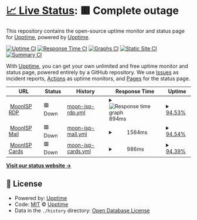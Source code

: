 # [📈 Live Status](https://upptime.github.io/upptime): <!--live status--> **🟥 Complete outage**

This repository contains the open-source uptime monitor and status page for [Upptime](https://upptime.js.org), powered by [Upptime](https://github.com/upptime/upptime).

[![Uptime CI](https://github.com/upptime/upptime/workflows/Uptime%20CI/badge.svg)](https://github.com/upptime/upptime/actions?query=workflow%3A%22Uptime+CI%22)
[![Response Time CI](https://github.com/upptime/upptime/workflows/Response%20Time%20CI/badge.svg)](https://github.com/upptime/upptime/actions?query=workflow%3A%22Response+Time+CI%22)
[![Graphs CI](https://github.com/upptime/upptime/workflows/Graphs%20CI/badge.svg)](https://github.com/upptime/upptime/actions?query=workflow%3A%22Graphs+CI%22)
[![Static Site CI](https://github.com/upptime/upptime/workflows/Static%20Site%20CI/badge.svg)](https://github.com/upptime/upptime/actions?query=workflow%3A%22Static+Site+CI%22)
[![Summary CI](https://github.com/upptime/upptime/workflows/Summary%20CI/badge.svg)](https://github.com/upptime/upptime/actions?query=workflow%3A%22Summary+CI%22)

With [Upptime](https://upptime.js.org), you can get your own unlimited and free uptime monitor and status page, powered entirely by a GitHub repository. We use [Issues](https://github.com/upptime/upptime/issues) as incident reports, [Actions](https://github.com/upptime/upptime/actions) as uptime monitors, and [Pages](https://upptime.github.io/upptime) for the status page.

<!--start: status pages-->
<!-- This summary is generated by Upptime (https://github.com/upptime/upptime) -->
<!-- Do not edit this manually, your changes will be overwritten -->
<!-- prettier-ignore -->
| URL | Status | History | Response Time | Uptime |
| --- | ------ | ------- | ------------- | ------ |
| <img alt="" src="https://favicons.githubusercontent.com/rdp.moonisp.dk" height="13"> [MoonISP RDP](https://rdp.moonisp.dk) | 🟥 Down | [moon-isp-rdp.yml](https://github.com/Mushishi/uptime/commits/HEAD/history/moon-isp-rdp.yml) | <details><summary><img alt="Response time graph" src="./graphs/moon-isp-rdp/response-time-week.png" height="20"> 894ms</summary><br><a href="https://git.moonisp.dk/history/moon-isp-rdp"><img alt="Response time 1144" src="https://img.shields.io/endpoint?url=https%3A%2F%2Fraw.githubusercontent.com%2FMushishi%2Fuptime%2FHEAD%2Fapi%2Fmoon-isp-rdp%2Fresponse-time.json"></a><br><a href="https://git.moonisp.dk/history/moon-isp-rdp"><img alt="24-hour response time 996" src="https://img.shields.io/endpoint?url=https%3A%2F%2Fraw.githubusercontent.com%2FMushishi%2Fuptime%2FHEAD%2Fapi%2Fmoon-isp-rdp%2Fresponse-time-day.json"></a><br><a href="https://git.moonisp.dk/history/moon-isp-rdp"><img alt="7-day response time 894" src="https://img.shields.io/endpoint?url=https%3A%2F%2Fraw.githubusercontent.com%2FMushishi%2Fuptime%2FHEAD%2Fapi%2Fmoon-isp-rdp%2Fresponse-time-week.json"></a><br><a href="https://git.moonisp.dk/history/moon-isp-rdp"><img alt="30-day response time 898" src="https://img.shields.io/endpoint?url=https%3A%2F%2Fraw.githubusercontent.com%2FMushishi%2Fuptime%2FHEAD%2Fapi%2Fmoon-isp-rdp%2Fresponse-time-month.json"></a><br><a href="https://git.moonisp.dk/history/moon-isp-rdp"><img alt="1-year response time 1144" src="https://img.shields.io/endpoint?url=https%3A%2F%2Fraw.githubusercontent.com%2FMushishi%2Fuptime%2FHEAD%2Fapi%2Fmoon-isp-rdp%2Fresponse-time-year.json"></a></details> | <details><summary><a href="https://git.moonisp.dk/history/moon-isp-rdp">94.53%</a></summary><a href="https://git.moonisp.dk/history/moon-isp-rdp"><img alt="All-time uptime 96.13%" src="https://img.shields.io/endpoint?url=https%3A%2F%2Fraw.githubusercontent.com%2FMushishi%2Fuptime%2FHEAD%2Fapi%2Fmoon-isp-rdp%2Fuptime.json"></a><br><a href="https://git.moonisp.dk/history/moon-isp-rdp"><img alt="24-hour uptime 61.71%" src="https://img.shields.io/endpoint?url=https%3A%2F%2Fraw.githubusercontent.com%2FMushishi%2Fuptime%2FHEAD%2Fapi%2Fmoon-isp-rdp%2Fuptime-day.json"></a><br><a href="https://git.moonisp.dk/history/moon-isp-rdp"><img alt="7-day uptime 94.53%" src="https://img.shields.io/endpoint?url=https%3A%2F%2Fraw.githubusercontent.com%2FMushishi%2Fuptime%2FHEAD%2Fapi%2Fmoon-isp-rdp%2Fuptime-week.json"></a><br><a href="https://git.moonisp.dk/history/moon-isp-rdp"><img alt="30-day uptime 94.72%" src="https://img.shields.io/endpoint?url=https%3A%2F%2Fraw.githubusercontent.com%2FMushishi%2Fuptime%2FHEAD%2Fapi%2Fmoon-isp-rdp%2Fuptime-month.json"></a><br><a href="https://git.moonisp.dk/history/moon-isp-rdp"><img alt="1-year uptime 96.13%" src="https://img.shields.io/endpoint?url=https%3A%2F%2Fraw.githubusercontent.com%2FMushishi%2Fuptime%2FHEAD%2Fapi%2Fmoon-isp-rdp%2Fuptime-year.json"></a></details>
| <img alt="" src="https://favicons.githubusercontent.com/mail.moonisp.dk" height="13"> [MoonISP Mail](https://mail.moonisp.dk) | 🟥 Down | [moon-isp-mail.yml](https://github.com/Mushishi/uptime/commits/HEAD/history/moon-isp-mail.yml) | <details><summary><img alt="Response time graph" src="./graphs/moon-isp-mail/response-time-week.png" height="20"> 1564ms</summary><br><a href="https://git.moonisp.dk/history/moon-isp-mail"><img alt="Response time 1309" src="https://img.shields.io/endpoint?url=https%3A%2F%2Fraw.githubusercontent.com%2FMushishi%2Fuptime%2FHEAD%2Fapi%2Fmoon-isp-mail%2Fresponse-time.json"></a><br><a href="https://git.moonisp.dk/history/moon-isp-mail"><img alt="24-hour response time 1760" src="https://img.shields.io/endpoint?url=https%3A%2F%2Fraw.githubusercontent.com%2FMushishi%2Fuptime%2FHEAD%2Fapi%2Fmoon-isp-mail%2Fresponse-time-day.json"></a><br><a href="https://git.moonisp.dk/history/moon-isp-mail"><img alt="7-day response time 1564" src="https://img.shields.io/endpoint?url=https%3A%2F%2Fraw.githubusercontent.com%2FMushishi%2Fuptime%2FHEAD%2Fapi%2Fmoon-isp-mail%2Fresponse-time-week.json"></a><br><a href="https://git.moonisp.dk/history/moon-isp-mail"><img alt="30-day response time 1513" src="https://img.shields.io/endpoint?url=https%3A%2F%2Fraw.githubusercontent.com%2FMushishi%2Fuptime%2FHEAD%2Fapi%2Fmoon-isp-mail%2Fresponse-time-month.json"></a><br><a href="https://git.moonisp.dk/history/moon-isp-mail"><img alt="1-year response time 1309" src="https://img.shields.io/endpoint?url=https%3A%2F%2Fraw.githubusercontent.com%2FMushishi%2Fuptime%2FHEAD%2Fapi%2Fmoon-isp-mail%2Fresponse-time-year.json"></a></details> | <details><summary><a href="https://git.moonisp.dk/history/moon-isp-mail">94.54%</a></summary><a href="https://git.moonisp.dk/history/moon-isp-mail"><img alt="All-time uptime 80.80%" src="https://img.shields.io/endpoint?url=https%3A%2F%2Fraw.githubusercontent.com%2FMushishi%2Fuptime%2FHEAD%2Fapi%2Fmoon-isp-mail%2Fuptime.json"></a><br><a href="https://git.moonisp.dk/history/moon-isp-mail"><img alt="24-hour uptime 61.78%" src="https://img.shields.io/endpoint?url=https%3A%2F%2Fraw.githubusercontent.com%2FMushishi%2Fuptime%2FHEAD%2Fapi%2Fmoon-isp-mail%2Fuptime-day.json"></a><br><a href="https://git.moonisp.dk/history/moon-isp-mail"><img alt="7-day uptime 94.54%" src="https://img.shields.io/endpoint?url=https%3A%2F%2Fraw.githubusercontent.com%2FMushishi%2Fuptime%2FHEAD%2Fapi%2Fmoon-isp-mail%2Fuptime-week.json"></a><br><a href="https://git.moonisp.dk/history/moon-isp-mail"><img alt="30-day uptime 94.60%" src="https://img.shields.io/endpoint?url=https%3A%2F%2Fraw.githubusercontent.com%2FMushishi%2Fuptime%2FHEAD%2Fapi%2Fmoon-isp-mail%2Fuptime-month.json"></a><br><a href="https://git.moonisp.dk/history/moon-isp-mail"><img alt="1-year uptime 80.80%" src="https://img.shields.io/endpoint?url=https%3A%2F%2Fraw.githubusercontent.com%2FMushishi%2Fuptime%2FHEAD%2Fapi%2Fmoon-isp-mail%2Fuptime-year.json"></a></details>
| <img alt="" src="https://favicons.githubusercontent.com/cards.moonisp.dk" height="13"> [MoonISP Cards](https://cards.moonisp.dk) | 🟥 Down | [moon-isp-cards.yml](https://github.com/Mushishi/uptime/commits/HEAD/history/moon-isp-cards.yml) | <details><summary><img alt="Response time graph" src="./graphs/moon-isp-cards/response-time-week.png" height="20"> 986ms</summary><br><a href="https://git.moonisp.dk/history/moon-isp-cards"><img alt="Response time 1068" src="https://img.shields.io/endpoint?url=https%3A%2F%2Fraw.githubusercontent.com%2FMushishi%2Fuptime%2FHEAD%2Fapi%2Fmoon-isp-cards%2Fresponse-time.json"></a><br><a href="https://git.moonisp.dk/history/moon-isp-cards"><img alt="24-hour response time 954" src="https://img.shields.io/endpoint?url=https%3A%2F%2Fraw.githubusercontent.com%2FMushishi%2Fuptime%2FHEAD%2Fapi%2Fmoon-isp-cards%2Fresponse-time-day.json"></a><br><a href="https://git.moonisp.dk/history/moon-isp-cards"><img alt="7-day response time 986" src="https://img.shields.io/endpoint?url=https%3A%2F%2Fraw.githubusercontent.com%2FMushishi%2Fuptime%2FHEAD%2Fapi%2Fmoon-isp-cards%2Fresponse-time-week.json"></a><br><a href="https://git.moonisp.dk/history/moon-isp-cards"><img alt="30-day response time 866" src="https://img.shields.io/endpoint?url=https%3A%2F%2Fraw.githubusercontent.com%2FMushishi%2Fuptime%2FHEAD%2Fapi%2Fmoon-isp-cards%2Fresponse-time-month.json"></a><br><a href="https://git.moonisp.dk/history/moon-isp-cards"><img alt="1-year response time 1068" src="https://img.shields.io/endpoint?url=https%3A%2F%2Fraw.githubusercontent.com%2FMushishi%2Fuptime%2FHEAD%2Fapi%2Fmoon-isp-cards%2Fresponse-time-year.json"></a></details> | <details><summary><a href="https://git.moonisp.dk/history/moon-isp-cards">94.39%</a></summary><a href="https://git.moonisp.dk/history/moon-isp-cards"><img alt="All-time uptime 96.69%" src="https://img.shields.io/endpoint?url=https%3A%2F%2Fraw.githubusercontent.com%2FMushishi%2Fuptime%2FHEAD%2Fapi%2Fmoon-isp-cards%2Fuptime.json"></a><br><a href="https://git.moonisp.dk/history/moon-isp-cards"><img alt="24-hour uptime 61.85%" src="https://img.shields.io/endpoint?url=https%3A%2F%2Fraw.githubusercontent.com%2FMushishi%2Fuptime%2FHEAD%2Fapi%2Fmoon-isp-cards%2Fuptime-day.json"></a><br><a href="https://git.moonisp.dk/history/moon-isp-cards"><img alt="7-day uptime 94.39%" src="https://img.shields.io/endpoint?url=https%3A%2F%2Fraw.githubusercontent.com%2FMushishi%2Fuptime%2FHEAD%2Fapi%2Fmoon-isp-cards%2Fuptime-week.json"></a><br><a href="https://git.moonisp.dk/history/moon-isp-cards"><img alt="30-day uptime 94.84%" src="https://img.shields.io/endpoint?url=https%3A%2F%2Fraw.githubusercontent.com%2FMushishi%2Fuptime%2FHEAD%2Fapi%2Fmoon-isp-cards%2Fuptime-month.json"></a><br><a href="https://git.moonisp.dk/history/moon-isp-cards"><img alt="1-year uptime 96.69%" src="https://img.shields.io/endpoint?url=https%3A%2F%2Fraw.githubusercontent.com%2FMushishi%2Fuptime%2FHEAD%2Fapi%2Fmoon-isp-cards%2Fuptime-year.json"></a></details>

<!--end: status pages-->

[**Visit our status website →**](https://upptime.github.io/upptime)

## 📄 License

- Powered by: [Upptime](https://github.com/upptime/upptime)
- Code: [MIT](./LICENSE) © [Upptime](https://upptime.js.org)
- Data in the `./history` directory: [Open Database License](https://opendatacommons.org/licenses/odbl/1-0/)
